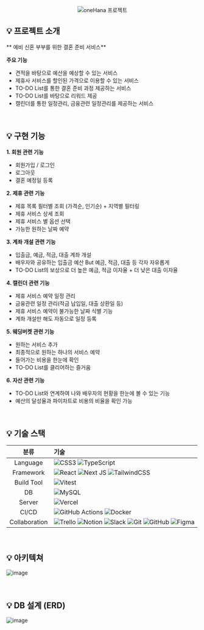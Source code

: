 <p align="center">
  <img
    src="https://github.com/user-attachments/assets/cc87fb84-c98d-4ece-afbb-b68ffc9950f3?raw=true"
    alt="oneHana 프로젝트"
  />
</p>

## 💡 **프로젝트 소개**
** 예비 신혼 부부를 위한 결혼 준비 서비스** <br>

**주요 기능**
- 견적을 바탕으로 예산을 예상할 수 있는 서비스
- 제휴사 서비스를 할인된 가격으로 이용할 수 있는 서비스
- TO-DO List를 통한 결혼 준비 과정 제공하는 서비스
- TO-DO List를 바탕으로 리워드 제공
- 캘린더를 통한 일정관리, 금융관련 일정관리를 제공하는 서비스

<br>

## 💡 구현 기능

**1. 회원 관련 기능**
- 회원가입 / 로그인
- 로그아웃
- 결혼 예정일 등록

**2. 제휴 관련 기능**
   - 제휴 목록 필터별 조회 (가격순, 인기순) + 지역별 필터링
   - 제휴 서비스 상세 조회
   - 제휴 서비스 별 옵션 선택
   - 가능한 원하는 날짜 예약

**3. 계좌 개설 관련 기능**
   - 입출금, 예금, 적금, 대출 계좌 개설
   - 배우자와 공유하는 입출금 예산 But 예금, 적금, 대출 등 각자 자유롭게
   - TO-DO List의 보상으로 더 높은 예금, 적금 이자율 + 더 낮은 대출 이자율

**4. 캘린더 관련 기능**
   - 제휴 서비스 예약 일정 관리
   - 금융관련 일정 관리(적금 납입일, 대출 상환일 등)
   - 제휴 서비스 예약이 불가능한 날짜 식별 기능
   - 계좌 개설만 해도 자동으로 일정 등록

**5. 웨딩버켓 관련 기능**
   - 원하는 서비스 추가
   - 최종적으로 원하는 하나의 서비스 예약
   - 들어가는 비용을 한눈에 확인
   - TO-DO List를 클리어하는 즐거움

**6. 자산 관련 기능**
   - TO-DO List와 연계하여 나와 배우자의 현황을 한눈에 볼 수 있는 기능
   - 예산의 달성율과 파이차트로 비용의 비율을 확인 가능

<br>


## 💡 기술 스택
|분류|기술|
| :-: |:- |
|Language| ![CSS3](https://img.shields.io/badge/css3-%231572B6.svg?style=for-the-badge&logo=css3&logoColor=white) ![TypeScript](https://img.shields.io/badge/typescript-%23007ACC.svg?style=for-the-badge&logo=typescript&logoColor=white)  |
|Framework| ![React](https://img.shields.io/badge/react-%2320232a.svg?style=for-the-badge&logo=react&logoColor=%2361DAFB) ![Next JS](https://img.shields.io/badge/Next-black?style=for-the-badge&logo=next.js&logoColor=white) ![TailwindCSS](https://img.shields.io/badge/tailwindcss-%2338B2AC.svg?style=for-the-badge&logo=tailwind-css&logoColor=white)  |
|Build Tool| ![Vitest](https://img.shields.io/badge/-Vitest-252529?style=for-the-badge&logo=vitest&logoColor=FCC72B) |
|DB| ![MySQL](https://img.shields.io/badge/mysql-4479A1.svg?style=for-the-badge&logo=mysql&logoColor=white) |
|Server| ![Vercel](https://img.shields.io/badge/vercel-%23000000.svg?style=for-the-badge&logo=vercel&logoColor=white) |
|CI/CD| ![GitHub Actions](https://img.shields.io/badge/github%20actions-%232671E5.svg?style=for-the-badge&logo=githubactions&logoColor=white) ![Docker](https://img.shields.io/badge/docker-%230db7ed.svg?style=for-the-badge&logo=docker&logoColor=white) |
|Collaboration| ![Trello](https://img.shields.io/badge/Trello-%23026AA7.svg?style=for-the-badge&logo=Trello&logoColor=white) ![Notion](https://img.shields.io/badge/Notion-%23000000.svg?style=for-the-badge&logo=notion&logoColor=white) ![Slack](https://img.shields.io/badge/Slack-4A154B?style=for-the-badge&logo=slack&logoColor=white) ![Git](https://img.shields.io/badge/git-%23F05033.svg?style=for-the-badge&logo=git&logoColor=white) ![GitHub](https://img.shields.io/badge/github-%23121011.svg?style=for-the-badge&logo=github&logoColor=white) ![Figma](https://img.shields.io/badge/figma-%23F24E1E.svg?style=for-the-badge&logo=figma&logoColor=white) |

<br>


## 💡 **아키텍쳐**
![image](https://github.com/user-attachments/assets/029b0ca3-b6b4-4847-811a-a8985aa303ba)

<br>

## 💡 **DB 설계 (ERD)**
![image](https://github.com/user-attachments/assets/1c0545d1-3521-48c5-a326-8d254e32d2c5)
